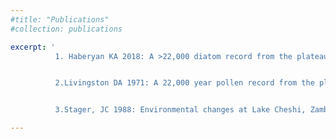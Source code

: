 ```yaml
---
#title: "Publications"
#collection: publications

excerpt: '
          1. Haberyan KA 2018: A >22,000 diatom record from the plateau of Zambia.  Quaternary Research 89: 33-42.


          2.Livingston DA 1971: A 22,000 year pollen record from the plateau of Zambia.  Limnology and Oceanography 16(2): 349-356.


          3.Stager, JC 1988: Environmental changes at Lake Cheshi, Zambia since 40,000 years B.P.  Quaternary Research 29(1): 54-65.' 

---
```




